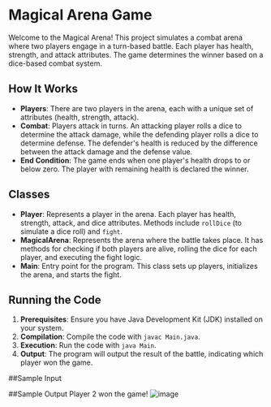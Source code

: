 # Magical Arena Game

Welcome to the Magical Arena! This project simulates a combat arena where two players engage in a turn-based battle. Each player has health, strength, and attack attributes. The game determines the winner based on a dice-based combat system.

## How It Works

- **Players**: There are two players in the arena, each with a unique set of attributes (health, strength, attack).
- **Combat**: Players attack in turns. An attacking player rolls a dice to determine the attack damage, while the defending player rolls a dice to determine defense. The defender's health is reduced by the difference between the attack damage and the defense value.
- **End Condition**: The game ends when one player's health drops to or below zero. The player with remaining health is declared the winner.

## Classes

- **Player**: Represents a player in the arena. Each player has health, strength, attack, and dice attributes. Methods include `rollDice` (to simulate a dice roll) and `fight`.
- **MagicalArena**: Represents the arena where the battle takes place. It has methods for checking if both players are alive, rolling the dice for each player, and executing the fight logic.
- **Main**: Entry point for the program. This class sets up players, initializes the arena, and starts the fight.

## Running the Code

1. **Prerequisites**: Ensure you have Java Development Kit (JDK) installed on your system.
2. **Compilation**: Compile the code with `javac Main.java`.
3. **Execution**: Run the code with `java Main`.
4. **Output**: The program will output the result of the battle, indicating which player won the game.

##Sample Input



##Sample Output
Player 2 won the game!
![image](https://github.com/VYasmeen/MagicalArena/assets/70378893/8b496ebe-cb70-476a-bba1-a14d77a78ec7)

